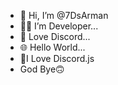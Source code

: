 - 👋 Hi, I’m @7DsArman
- 🚶‍♂️ I’m Developer...
- 🧡 Love Discord...
- 🌐 Hello World...
- 💝I Love Discord.js
 - God Bye🙃

<!---
7DsArman/7DsArman is a ✨ special ✨ repository because its `README.md` (this file) appears on your GitHub profile.
You can click the Preview link to take a look at your changes.
--->
